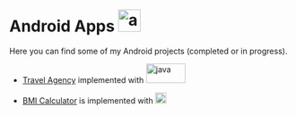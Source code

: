 # Android Apps <img src="https://www.svgrepo.com/show/184140/android.svg" alt="android" width="40" height="40"/>

Here you can find some of my Android projects (completed or in progress).

- [Travel Agency](https://github.com/NikolaosProgios/TravelAgency) implemented with <img src="https://seeklogo.com/images/J/java-logo-41D4155FC3-seeklogo.com.png" alt="java" width="70" height="35"/>

- [BMI Calculator](https://github.com/NikolaosProgios/BMICalculator) is implemented with <img src="https://www.clipartmax.com/png/full/238-2381243_safeness-kotlin-android-logo.png" alt="kotlin" width="20" height="20"/>
